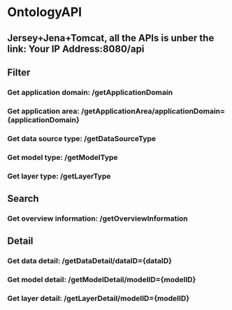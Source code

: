 # OntologyAPI
## Jersey+Jena+Tomcat, all the APIs is unber the link: Your IP Address:8080/api
## Filter
### Get application domain: /getApplicationDomain
### Get application area: /getApplicationArea/applicationDomain={applicationDomain}
### Get data source type: /getDataSourceType
### Get model type: /getModelType
### Get layer type: /getLayerType
## Search
### Get overview information: /getOverviewInformation
## Detail
### Get data detail: /getDataDetail/dataID={dataID}
### Get model detail: /getModelDetail/modelID={modelID}
### Get layer detail: /getLayerDetail/modelID={modelID}
